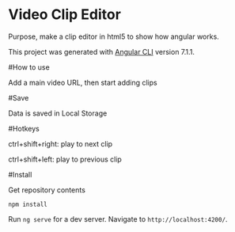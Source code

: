 # Video Clip Editor

Purpose, make a clip editor in html5 to show how angular works.

 
This project was generated with [Angular CLI](https://github.com/angular/angular-cli) version 7.1.1.

#How to use

Add a main video URL, then start adding clips

#Save

Data is saved in Local Storage

#Hotkeys

ctrl+shift+right: play to next clip

ctrl+shift+left: play to previous clip

#Install

Get repository contents

`npm install`

Run `ng serve` for a dev server. Navigate to `http://localhost:4200/`. 

